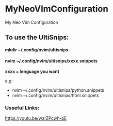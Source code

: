 # MyNeoVImConfiguration
My Neo Vim Configuration

## To use the UltiSnips:
#### mkdir ~/.config/nvim/ultisnips 
#### nvim ~/.config/nvim/ultisnips/xxxx.snippets
**xxxx = lenguage you want**

e.g:
 - nvim ~/.config/nvim/ultisnips/python.snippets  
 - nvim ~/.config/nvim/ultisnips/html.snippets     


### Usseful Links:
https://youtu.be/wzrZPcwh-bE
